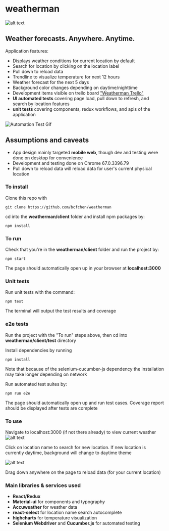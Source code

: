# weatherman

![alt text](https://images-na.ssl-images-amazon.com/images/I/51JTWC5Y4HL.jpg "Weather Man Logo")
## Weather forecasts. Anywhere. Anytime.
Application features:
- Displays weather conditions for current location by default
- Search for location by clicking on the location label
- Pull down to reload data
- Trendline to visualize temperature for next 12 hours 
- Weather forecast for the next 5 days
- Background color changes depending on daytime/nighttime
- Development items visible on trello board ["Weatherman Trello"](https://trello.com/b/IeEqHBs4/weather-man)
- __UI automated tests__ covering page load, pull down to refresh, and search by location features
- __unit tests__ covering components, redux workflows, and apis of the application

![Automation Test Gif](https://s8.postimg.cc/pzcjaj1sl/UI_Automation.gif, "Automation")


## Assumptions and caveats
- App design mainly targeted __mobile web__, though dev and testing were done on desktop for convenience
- Development and testing done on Chrome 67.0.3396.79 
- Pull down to reload data will reload data for user's current physical location

### To install
Clone this repo with 
```
git clone https://github.com/bcfchen/weatherman
```
cd into the __weatherman/client__ folder and install npm packages by:
```
npm install
```

### To run
Check that you're in the __weatherman/client__ folder and run the project by:
```
npm start
```
The page should automatically open up in your browser at __localhost:3000__

### Unit tests
Run unit tests with the command:
```
npm test
```
The terminal will output the test results and coverage

### e2e tests
Run the project with the "To run" steps above, then cd into __weatherman/client/test__ directory 

Install dependencies by running
```
npm install
```
Note that because of the selenium-cucumber-js dependency the installation may take longer depending on network

Run automated test suites by:
```
npm run e2e
```
The page should automatically open up and run test cases. Coverage report should be displayed after tests are complete

### To use
Navigate to localhost:3000 (if not there already) to view current weather
![alt text](https://s8.postimg.cc/dovz9n54l/Screen_Shot_2018-07-03_at_2.03.57_AM.png "Nighttime Screenshot")


Click on location name to search for new location. If new location is currently daytime, background will change to daytime theme


![alt text](https://s8.postimg.cc/5w5bhnjpx/Screen_Shot_2018-07-03_at_2.04.31_AM.png "Daytime Screenshot")

Drag down anywhere on the page to reload data (for your current location)


### Main libraries & services used
- __React/Redux__
- __Material-ui__ for components and typography
- __Accuweather__ for weather data
- __react-select__ for location name search autocomplete 
- __highcharts__ for temperature visualization
- __Selenium Webdriver__ and __Cucumber.js__ for automated testing

